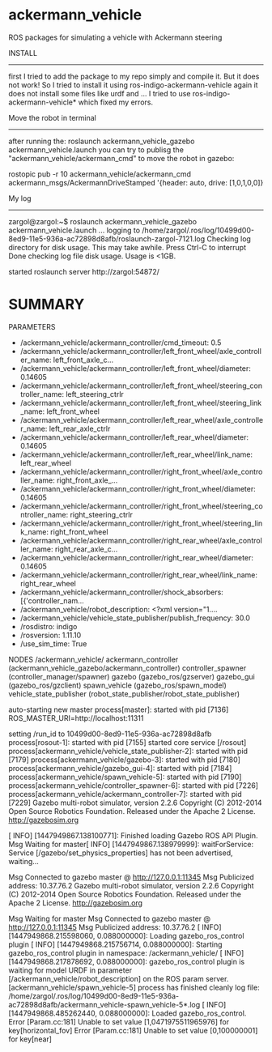 ackermann_vehicle
=================

ROS packages for simulating a vehicle with Ackermann steering

INSTALL
__________________
first I tried to add the package to my repo simply and compile it. 
But it does not work!
So I tried to install it using ros-indigo-ackermann-vehicle 
again it does not install some files like urdf and ...
I tried to use ros-indigo-ackermann-vehicle* which fixed my errors.


Move the robot in terminal
________________________
after running the: roslaunch ackermann_vehicle_gazebo ackermann_vehicle.launch
you can try to publisg the "ackermann_vehicle/ackermann_cmd" to move the robot in gazebo:

rostopic pub -r 10 ackermann_vehicle/ackermann_cmd ackermann_msgs/AckermannDriveStamped '{header: auto, drive: [1,0,1,0,0]}

My log
__________________________
zargol@zargol:~$ roslaunch ackermann_vehicle_gazebo ackermann_vehicle.launch 
... logging to /home/zargol/.ros/log/10499d00-8ed9-11e5-936a-ac72898d8afb/roslaunch-zargol-7121.log
Checking log directory for disk usage. This may take awhile.
Press Ctrl-C to interrupt
Done checking log file disk usage. Usage is <1GB.

started roslaunch server http://zargol:54872/

SUMMARY
========

PARAMETERS
 * /ackermann_vehicle/ackermann_controller/cmd_timeout: 0.5
 * /ackermann_vehicle/ackermann_controller/left_front_wheel/axle_controller_name: left_front_axle_c...
 * /ackermann_vehicle/ackermann_controller/left_front_wheel/diameter: 0.14605
 * /ackermann_vehicle/ackermann_controller/left_front_wheel/steering_controller_name: left_steering_ctrlr
 * /ackermann_vehicle/ackermann_controller/left_front_wheel/steering_link_name: left_front_wheel
 * /ackermann_vehicle/ackermann_controller/left_rear_wheel/axle_controller_name: left_rear_axle_ctrlr
 * /ackermann_vehicle/ackermann_controller/left_rear_wheel/diameter: 0.14605
 * /ackermann_vehicle/ackermann_controller/left_rear_wheel/link_name: left_rear_wheel
 * /ackermann_vehicle/ackermann_controller/right_front_wheel/axle_controller_name: right_front_axle_...
 * /ackermann_vehicle/ackermann_controller/right_front_wheel/diameter: 0.14605
 * /ackermann_vehicle/ackermann_controller/right_front_wheel/steering_controller_name: right_steering_ctrlr
 * /ackermann_vehicle/ackermann_controller/right_front_wheel/steering_link_name: right_front_wheel
 * /ackermann_vehicle/ackermann_controller/right_rear_wheel/axle_controller_name: right_rear_axle_c...
 * /ackermann_vehicle/ackermann_controller/right_rear_wheel/diameter: 0.14605
 * /ackermann_vehicle/ackermann_controller/right_rear_wheel/link_name: right_rear_wheel
 * /ackermann_vehicle/ackermann_controller/shock_absorbers: [{'controller_nam...
 * /ackermann_vehicle/robot_description: <?xml version="1....
 * /ackermann_vehicle/vehicle_state_publisher/publish_frequency: 30.0
 * /rosdistro: indigo
 * /rosversion: 1.11.10
 * /use_sim_time: True

NODES
  /ackermann_vehicle/
    ackermann_controller (ackermann_vehicle_gazebo/ackermann_controller)
    controller_spawner (controller_manager/spawner)
    gazebo (gazebo_ros/gzserver)
    gazebo_gui (gazebo_ros/gzclient)
    spawn_vehicle (gazebo_ros/spawn_model)
    vehicle_state_publisher (robot_state_publisher/robot_state_publisher)

auto-starting new master
process[master]: started with pid [7136]
ROS_MASTER_URI=http://localhost:11311

setting /run_id to 10499d00-8ed9-11e5-936a-ac72898d8afb
process[rosout-1]: started with pid [7155]
started core service [/rosout]
process[ackermann_vehicle/vehicle_state_publisher-2]: started with pid [7179]
process[ackermann_vehicle/gazebo-3]: started with pid [7180]
process[ackermann_vehicle/gazebo_gui-4]: started with pid [7184]
process[ackermann_vehicle/spawn_vehicle-5]: started with pid [7190]
process[ackermann_vehicle/controller_spawner-6]: started with pid [7226]
process[ackermann_vehicle/ackermann_controller-7]: started with pid [7229]
Gazebo multi-robot simulator, version 2.2.6
Copyright (C) 2012-2014 Open Source Robotics Foundation.
Released under the Apache 2 License.
http://gazebosim.org

[ INFO] [1447949867.138100771]: Finished loading Gazebo ROS API Plugin.
Msg Waiting for master[ INFO] [1447949867.138979999]: waitForService: Service [/gazebo/set_physics_properties] has not been advertised, waiting...

Msg Connected to gazebo master @ http://127.0.0.1:11345
Msg Publicized address: 10.37.76.2
Gazebo multi-robot simulator, version 2.2.6
Copyright (C) 2012-2014 Open Source Robotics Foundation.
Released under the Apache 2 License.
http://gazebosim.org

Msg Waiting for master
Msg Connected to gazebo master @ http://127.0.0.1:11345
Msg Publicized address: 10.37.76.2
[ INFO] [1447949868.215598060, 0.088000000]: Loading gazebo_ros_control plugin
[ INFO] [1447949868.215756714, 0.088000000]: Starting gazebo_ros_control plugin in namespace: /ackermann_vehicle/
[ INFO] [1447949868.217878692, 0.088000000]: gazebo_ros_control plugin is waiting for model URDF in parameter [/ackermann_vehicle/robot_description] on the ROS param server.
[ackermann_vehicle/spawn_vehicle-5] process has finished cleanly
log file: /home/zargol/.ros/log/10499d00-8ed9-11e5-936a-ac72898d8afb/ackermann_vehicle-spawn_vehicle-5*.log
[ INFO] [1447949868.485262440, 0.088000000]: Loaded gazebo_ros_control.
Error [Param.cc:181] Unable to set value [1,0471975511965976] for key[horizontal_fov]
Error [Param.cc:181] Unable to set value [0,100000001] for key[near]

